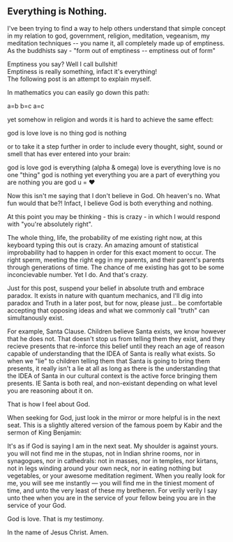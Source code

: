 ## Everything is Nothing.

I've been trying to find a way to help others understand that simple concept in my relation to god, government, religion, meditation, vegeanism, my meditation techniques -- you name it, all completely made up of emptiness. As the buddhists say - "form out of emptiness -- emptiness out of form"

Emptiness you say? Well I call bullshit!  
Emptiness is really something, infact it's everything!  
The following post is an attempt to explain myself.

In mathematics you can easily go down this path:

a=b
b=c
a=c

yet somehow in religion and words 
it is hard to achieve the same effect:

god is love
love is no thing
god is nothing

or to take it a step further in order to include every thought, sight, sound or smell that has ever entered into your brain:

god is love
god is everything (alpha & omega)
love is everything
love is no one "thing"
god is nothing yet everything
you are a part of everything
you are nothing
you are god
u = ♥

Now this isn't me saying that I don't believe in God. Oh heaven's no. What fun would that be?!  Infact, I believe God is both everything and nothing.

At this point you may be thinking - this is crazy - in which I would respond with "you're absolutely right".  

The whole thing, life, the probability of me existing right now, at this keyboard typing this out is crazy.  An amazing amount of statistical improbability had to happen in order for this exact moment to occur. The right sperm, meeting the right egg in my parents, and their parent's parents through generations of time. The chance of me existing has got to be some inconcievable number. Yet I do. And that's crazy.  

Just for this post, suspend your belief in absolute truth and embrace paradox.  It exists in nature with quantum mechanics, and I'll dig into paradox and Truth in a later post, but for now, please just... be comfortable accepting that opposing ideas and what we commonly call "truth" can simultanously exist.

For example, Santa Clause.
Children believe Santa exists, we know however that he does not.  That doesn't stop us from telling them they exist, and they recieve presents that re-inforce this belief until they reach an age of reason capable of understanding that the IDEA of Santa is really what exists.  So when we "lie" to children telling them that Santa is going to bring them presents, it really isn't a lie at all as long as there is the understanding that the IDEA of Santa in our cultural context is the active force bringing them presents.  IE Santa is both real, and non-existant depending on what level you are reasoning about it on.

That is how I feel about God.

When seeking for God,
just look in the mirror
or more helpful is in the next seat. This is a slightly altered version of the famous poem by Kabir and the sermon of King Benjamin:

It's as if God is saying
I am in the next seat.
My shoulder is against yours.
you will not find me in the stupas,
not in Indian shrine rooms,
nor in synagogues,
nor in cathedrals:
not in masses,
nor in temples,
nor kirtans,
not in legs winding around your own neck,
nor in eating nothing but vegetables,
or your awesome meditation regiment.
When you really look for me,
you will see me instantly —
you will find me in the tiniest moment of time,
and unto the very least of these my bretheren.
For verily verily I say unto thee
when you are in the service of your fellow being
you are in the service of your God.

God is love.
That is my testimony.

In the name of Jesus Christ. Amen.